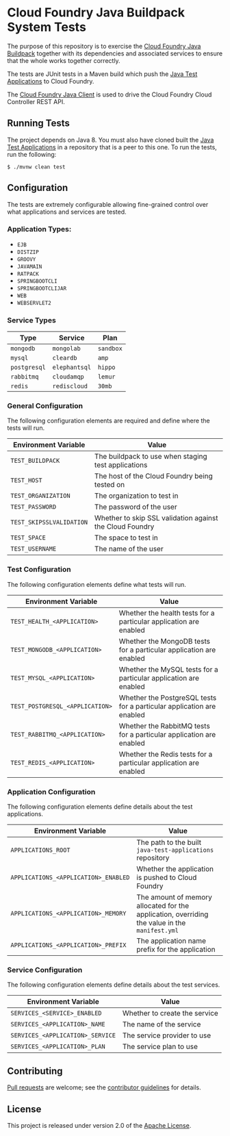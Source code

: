 # Cloud Foundry Java Buildpack System Tests

The purpose of this repository is to exercise the [Cloud Foundry Java Buildpack][b] together with its dependencies and associated services to ensure that the whole works together correctly.

The tests are JUnit tests in a Maven build which push the [Java Test Applications][a] to Cloud Foundry.

The [Cloud Foundry Java Client][c] is used to drive the Cloud Foundry Cloud Controller REST API.

## Running Tests
The project depends on Java 8.  You must also have cloned built the [Java Test Applications][a] in a repository that is a peer to this one.  To run the tests, run the following:

```shell
$ ./mvnw clean test
```

## Configuration
The tests are extremely configurable allowing fine-grained control over what applications and services are tested.

### Application Types:
* `EJB`
* `DISTZIP`
* `GROOVY`
* `JAVAMAIN`
* `RATPACK`
* `SPRINGBOOTCLI`
* `SPRINGBOOTCLIJAR`
* `WEB`
* `WEBSERVLET2`

### Service Types

| Type | Service | Plan
| ---- | ------- | ----
| `mongodb` | `mongolab` | `sandbox`
| `mysql` | `cleardb` | `amp`
| `postgresql` | `elephantsql` | `hippo`
| `rabbitmq` | `cloudamqp` | `lemur`
| `redis` | `rediscloud` | `30mb`

### General Configuration
The following configuration elements are required and define where the tests will run.

| Environment Variable | Value
| -------------------- | -----
| `TEST_BUILDPACK` | The buildpack to use when staging test applications
| `TEST_HOST` | The host of the Cloud Foundry being tested on
| `TEST_ORGANIZATION` | The organization to test in
| `TEST_PASSWORD` | The password of the user
| `TEST_SKIPSSLVALIDATION` | Whether to skip SSL validation against the Cloud Foundry
| `TEST_SPACE` | The space to test in
| `TEST_USERNAME` | The name of the user

### Test Configuration
The following configuration elements define what tests will run.

| Environment Variable | Value
| -------------------- | -----
| `TEST_HEALTH_<APPLICATION>` | Whether the health tests for a particular application are enabled
| `TEST_MONGODB_<APPLICATION>` | Whether the MongoDB tests for a particular application are enabled
| `TEST_MYSQL_<APPLICATION>` | Whether the MySQL tests for a particular application are enabled
| `TEST_POSTGRESQL_<APPLICATION>` | Whether the PostgreSQL tests for a particular application are enabled
| `TEST_RABBITMQ_<APPLICATION>` | Whether the RabbitMQ tests for a particular application are enabled
| `TEST_REDIS_<APPLICATION>` | Whether the Redis tests for a particular application are enabled

### Application Configuration
The following configuration elements define details about the test applications.

| Environment Variable | Value
| -------------------- | -----
| `APPLICATIONS_ROOT` | The path to the built `java-test-applications` repository
| `APPLICATIONS_<APPLICATION>_ENABLED` | Whether the application is pushed to Cloud Foundry
| `APPLICATIONS_<APPLICATION>_MEMORY` | The amount of memory allocated for the application, overriding the value in the `manifest.yml`
| `APPLICATIONS_<APPLICATION>_PREFIX` | The application name prefix for the application


### Service Configuration
The following configuration elements define details about the test services.

| Environment Variable | Value
| -------------------- | -----
| `SERVICES_<SERVICE>_ENABLED` | Whether to create the service
| `SERVICES_<APPLICATION>_NAME` | The name of the service
| `SERVICES_<APPLICATION>_SERVICE` | The service provider to use
| `SERVICES_<APPLICATION>_PLAN` | The service plan to use

## Contributing
[Pull requests][p] are welcome; see the [contributor guidelines][g] for details.

## License
This project is released under version 2.0 of the [Apache License][l].


[a]: https://github.com/cloudfoundry/java-test-applications
[b]: https://github.com/cloudfoundry/java-buildpack
[c]: https://github.com/cloudfoundry/cf-java-client
[g]: CONTRIBUTING.md
[l]: http://www.apache.org/licenses/LICENSE-2.0
[p]: http://help.github.com/send-pull-requests
